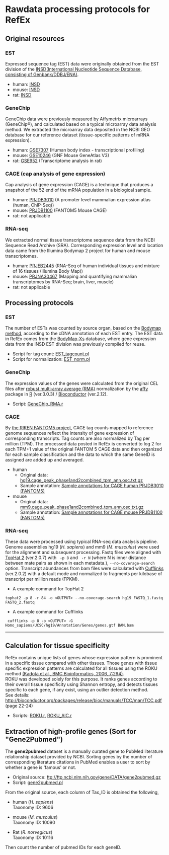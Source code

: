 # Rawdata processing protocols for RefEx

## Original resources

### EST
Expressed sequence tag (EST) data were originally obtained from the EST division of the [INSD(International Nucleotide Sequence Database, consisting of Genbank/DDBJ/ENA)](http://www.insdc.org/).

 - human: [INSD](http://www.insdc.org/)
 - mouse: [INSD](http://www.insdc.org/)
 - rat: [INSD](http://www.insdc.org/)

### GeneChip
GeneChip data were previously measured by Affymetrix microarrays (GeneChip®), and calculated based on a typical microarray data analysis method. We extracted the microarray data deposited in the NCBI GEO database for our reference dataset (tissue-specific patterns of mRNA expression).

 - human: [GSE7307](http://www.ncbi.nlm.nih.gov/geo/query/acc.cgi?acc=GSE7307) (Human body index - transcriptional profiling)
 - mouse: [GSE10246](http://www.ncbi.nlm.nih.gov/geo/query/acc.cgi?acc=GSE10246) (GNF Mouse GeneAtlas V3)
 - rat: [GSE952](http://www.ncbi.nlm.nih.gov/geo/query/acc.cgi?acc=GSE952) (Transcriptome analysis in rat)

### CAGE (cap analysis of gene expression)
Cap analysis of gene expression (CAGE) is a technique that produces a snapshot of the 52 end of the mRNA population in a biological sample.

 - human: [PRJDB3010](https://www.ncbi.nlm.nih.gov/bioproject/303078) (A promoter level mammalian expression atlas (human, ChIP-Seq))
 - mouse: [PRJDB1100](https://www.ncbi.nlm.nih.gov/bioproject/245186) (FANTOM5 Mouse CAGE)
 - rat: not applicable

### RNA-seq
We extracted normal tissue transcriptome sequence data from the NCBI Sequence Read Archive (SRA). Corresponding expression level and location data came from the Illumina Bodymap 2 project for human and mouse transcriptomes.

 - human: [PRJEB2445](http://www.ebi.ac.uk/ena/data/view/PRJEB2445) (RNA-Seq of human individual tissues and mixture of 16 tissues (Illumina Body Map))
 - mouse: [PRJNA30467](https://www.ncbi.nlm.nih.gov/bioproject/PRJNA30467) (Mapping and quantifying mammalian transcriptomes by RNA-Seq; brain, liver, muscle)
 - rat: not applicable


## Processing protocols
### EST
 The number of ESTs was counted by source organ, based on the [Bodymap method](https://www.ncbi.nlm.nih.gov/pubmed/?term=Okubo%20K%5BAuthor%5D&cauthor=true&cauthor_uid=1345164), according to the cDNA annotation of each EST entry. The EST data in RefEx comes from the [BodyMap\-Xs](http://nar.oxfordjournals.org/content/34/suppl_1/D628.full) database, where gene expression data from the INSD EST division was previously compiled for reuse.  
- Script for tag count: [EST\_tagcount\.pl](https://github.com/hiromasaono/RefEx/blob/master/Rawdata_Processing/EST_tagcount.pl)  
- Script for normalization: [EST\_norm\.pl](https://github.com/hiromasaono/RefEx/blob/master/Rawdata_Processing/EST_norm.pl)  

### GeneChip
 The expression values of the genes were calculated from the original CEL files after [robust multi‐array average \(RMA\)](https://doi.org/10.1093/biostatistics/4.2.249) normalization by the [affy](https://bioconductor.org/packages/release/bioc/html/affy.html) package in [R](https://www.r-project.org/) (ver.3.0.3) / [Bioconductor](https://www.bioconductor.org/) (ver.2.12).  
- Script: [GeneChip\_RMA\.r](https://github.com/hiromasaono/RefEx/blob/master/Rawdata_Processing/GeneChip_RMA.r)

### CAGE
 By [the RIKEN FANTOM5 project](http://fantom.gsc.riken.jp/5/), CAGE tag counts mapped to reference genome sequences reflect the intensity of gene expression of corresponding transcripts. Tag counts are also normalized by Tag per million (TPM). The processed data posted in RefEx is converted to log 2 for each TPM+1 value of the original FANTOM 5 CAGE data and then organized for each sample classification and the data to which the same GeneID is assigned are added up and averaged.
 

 - human
   - Original data: [hg19\.cage\_peak\_phase1and2combined\_tpm\_ann\.osc\.txt\.gz](http://fantom.gsc.riken.jp/5/datafiles/latest/extra/CAGE_peaks/hg19.cage_peak_phase1and2combined_tpm_ann.osc.txt.gz)
   - Sample annotation: [Sample annotations for CAGE human PRJDB3010 \(FANTOM5\)](https://figshare.com/articles/RefEx_sample_ann_CAGE_human_FANTOM5_tsv_zip/4028685)
 - mouse
   - Original data: [mm9\.cage\_peak\_phase1and2combined\_tpm\_ann\.osc\.txt\.gz](http://fantom.gsc.riken.jp/5/datafiles/latest/extra/CAGE_peaks/mm9.cage_peak_phase1and2combined_tpm_ann.osc.txt.gz)
   - Sample annotation: [Sample annotations for CAGE mouse PRJDB1100 \(FANTOM5\)](https://figshare.com/articles/RefEx_sample_ann_CAGE_mouse_FANTOM5_tsv_zip/4028688)

### RNA-seq
These data were processed using typical RNA-seq data analysis pipeline. Genome assemblies hg19 (*H. sapiens*) and mm9 (*M. musculus*) were used for the alignment and subsequent processing. Fastq files were aligned with [TopHat 2](https://ccb.jhu.edu/software/tophat/) (ver.2.0.7) with ``` -p 8``` and ``` -r N``` (where N is inner distance between mate pairs as shown in each metadata.), ```--no-coverage-search ``` option. Transcript abundances from bam files were calculated with [Cufflinks](http://cole-trapnell-lab.github.io/cufflinks/) (ver.2.0.2) with a default mode and normalized to fragments per kilobase of transcript per million reads (FPKM).

 - A example command for TopHat 2  
  ```
  tophat2 -p 8 -r 84 -o <OUTPUT> --no-coverage-search hg19 FASTQ_1.fastq FASTQ_2.fastq   
  ```

 - A example command for Cufflinks  
  ```
   cufflinks -p 8 -o <OUTPUT> -G Homo_sapiens/UCSC/hg19/Annotation/Genes/genes.gtf BAM.bam  
  ```

----
## Calculation for tissue specificity
RefEx contains unique lists of genes whose expression pattern is prominent in a specific tissue compared with other tissues. Those genes with tissue specific expression patterns are calculated for all tissues using the ROKU method [(Kadota et al., BMC Bioinformatics, 2006, 7:294)](http://bmcbioinformatics.biomedcentral.com/articles/10.1186/1471-2105-7-294).  
ROKU was developed solely for this purpose. It ranks genes according to their overall tissue specificity using Shannon entropy, and detects tissues specific to each gene, if any exist, using an outlier detection method.   
See details: http://bioconductor.org/packages/release/bioc/manuals/TCC/man/TCC.pdf (page 22-24)  

- Scripts: [ROKU\.r](https://github.com/hiromasaono/RefEx/blob/master/Rawdata_Processing/ROKU.r), [ROKU\_AIC\.r](https://github.com/hiromasaono/RefEx/blob/master/Rawdata_Processing/ROKU_AIC.r)  


## Extraction of high-profile genes (Sort for "Gene2Pubmed")
The **gene2pubmed** dataset is a manually curated gene to PubMed literature relationship dataset provided by NCBI. Sorting genes by the number of corresponding literature citations in PubMed enables a user to sort by whether a gene is ‘famous’ or not.  
- Original source: ftp://ftp.ncbi.nlm.nih.gov/gene/DATA/gene2pubmed.gz  
- Script: [gene2pubmed\.pl](https://github.com/hiromasaono/RefEx/blob/master/Rawdata_Processing/gene2pubmed.pl)  


From the original source, each column of Tax_ID is obtained the following,

- human (*H. sapiens*)  
Taxonomy ID: 9606  

- mouse (*M. musculus*)  
Taxonomy ID: 10090  

- Rat (*R. norvegicus*)  
Taxonomy ID: 10116

Then count the number of pubmed IDs for each geneID.
